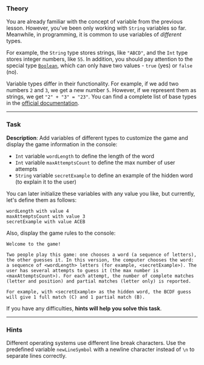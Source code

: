 ### Theory

You are already familiar with the concept of variable from the previous lesson. 
However, you've been only working with `String` variables so far.
Meanwhile, in programming, it is common to use variables of _different_ types.

For example, the `String` type stores strings, like `"ABCD"`, 
and the `Int` type stores integer numbers, like `55`.
In addition, you should pay attention to 
the special type [`Boolean`](https://kotlinlang.org/docs/basic-types.html#booleans), 
which can only have two values - `true` (yes) or `false` (no).

Variable types differ in their functionality. For example, 
if we add two numbers `2` and `3`, we get a new number `5`. 
However, if we represent them as strings, we get `"2" + "3" = "23"`.
You can find a complete list of base types in the [official documentation](https://kotlinlang.org/docs/basic-types.html).

___

### Task

**Description**: Add variables of different types to customize the game 
and display the game information in the console:
- `Int` variable `wordLength` to define the length of the word
- `Int` variable `maxAttemptsCount` to define the max number of user attempts
- `String` variable `secretExample` to define an example of the hidden word (to explain it to the user)

You can later initialize these variables with any value you like, but currently, let's define them as follows:
```text
wordLength with value 4
maxAttemptsCount with value 3
secretExample with value ACEB
```

Also, display the game rules to the console:
```text
Welcome to the game! 

Two people play this game: one chooses a word (a sequence of letters), the other guesses it. In this version, the computer chooses the word: a sequence of <wordLength> letters (for example, <secretExample>). The user has several attempts to guess it (the max number is <maxAttemptsCount>). For each attempt, the number of complete matches (letter and position) and partial matches (letter only) is reported. 

For example, with <secretExample> as the hidden word, the BCDF guess will give 1 full match (C) and 1 partial match (B).
```

If you have any difficulties, **hints will help you solve this task**.

----

### Hints

<div class="hint">

  Different operating systems use different line break characters. 
  Use the predefined variable `newLineSymbol` with a newline character instead of `\n` to 
  separate lines correctly.
</div>
